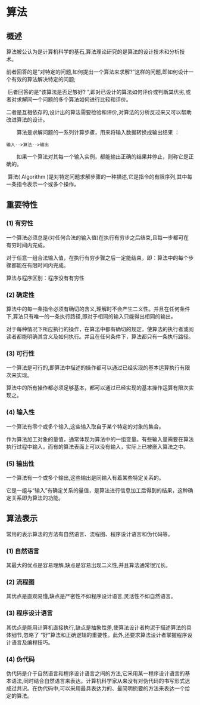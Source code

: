 # 算法

## 概述

​	算法被公认为是计算机科学的基石,算法理论研究的是算法的设计技术和分析技术。

​	前者回答的是“对特定的问题,如何提出一个算法来求解?”这样的问题,即如何设计一个有效的算法解决特定的问题;

​	后者回答的是“该算法是否足够好? ”,即对已设计的算法如何评价或判断其优劣,或者对求解同一个问题的多个算法如何进行比较和评价。

​	二者是互相依存的,设计出的算法需要检验和评价,对算法的分析反过来又可以帮助改进算法的设计。

　　算法是求解问题的一系列计算步骤，用来将输入数据转换成输出结果 ：

```
输入-->算法-->输出
```

　　如果一个算法对其每一个输入实例，都能输出正确的结果并停止，则称它是正确的。 

​	算法( Algorithm )是对特定问题求解步骤的一种描述,它是指令的有限序列,其中每一条指令表示一个或多个操作。



## 重要特性

### (1) **有穷性**

一个算法必须总是(对任何合法的输入值)在执行有穷步之后结束,且每一步都可在有穷时间内完成。

对于任意一组合法输入值，在执行有穷步骤之后一定能结束，即：算法中的每个步骤都能在有限时间内完成。

算法与程序区别：程序没有有穷性



### (2) **确定性**

算法中的每一条指令必须有确切的含义,理解时不会产生二义性。并且在任何条件下,算法只有唯一的一条执行路径,即对于相同的输入只能得出相同的输出。

对于每种情况下所应执行的操作，在算法中都有确切的规定，使算法的执行者或阅读者都能明确其含义及如何执行。并且在任何条件下，算法都只有一条执行路径。



### (3) **可行性**

一个算法是可行的,即算法中描述的操作都可以通过已经实现的基本运算执行有限次来实现。

算法中的所有操作都必须足够基本，都可以通过已经实现的基本操作运算有限次实现之。



### (4) **输入性**

一个算法有零个或多个输入,这些输入取自于某个特定的对象的集合。

作为算法加工对象的量值，通常体现为算法中的一组变量。有些输入量需要在算法执行过程中输入，而有的算法表面上可以没有输入，实际上已被嵌入算法之中。



### (5) **输出性**

一个算法有一个或多个输出,这些输出是同输入有着某些特定关系的。

它是一组与“输入”有确定关系的量值，是算法进行信息加工后得到的结果，这种确定关系即为算法的功能。





## 算法表示

常用的表示算法的方法有自然语言、流程图、程序设计语言和伪代码等。

### (1) 自然语言

其最大的优点是容易理解,缺点是容易出现二义性,并且算法通常很冗长。

### (2) 流程图

其优点是直观易懂,缺点是严密性不如程序设计语言,灵活性不如自然语言。

### (3) 程序设计语言

其优点是能用计算机直接执行,缺点是抽象性差,使算法设计者拘泥于描述算法的具体细节,忽略了 “好”算法和正确逻辑的重要性。此外,还要求算法设计者掌握程序设计语言及编程技巧。

### (4) 伪代码

伪代码是介于自然语言和程序设计语言之间的方法,它釆用某一程序设计语言的基本语法,同时结合自然语言来表达。计算机科学家从来没有对伪代码的书写形式达成过共识。在伪代码中,可以采用最具表达力的、最简明扼要的方法来表达一个给定的算法。



